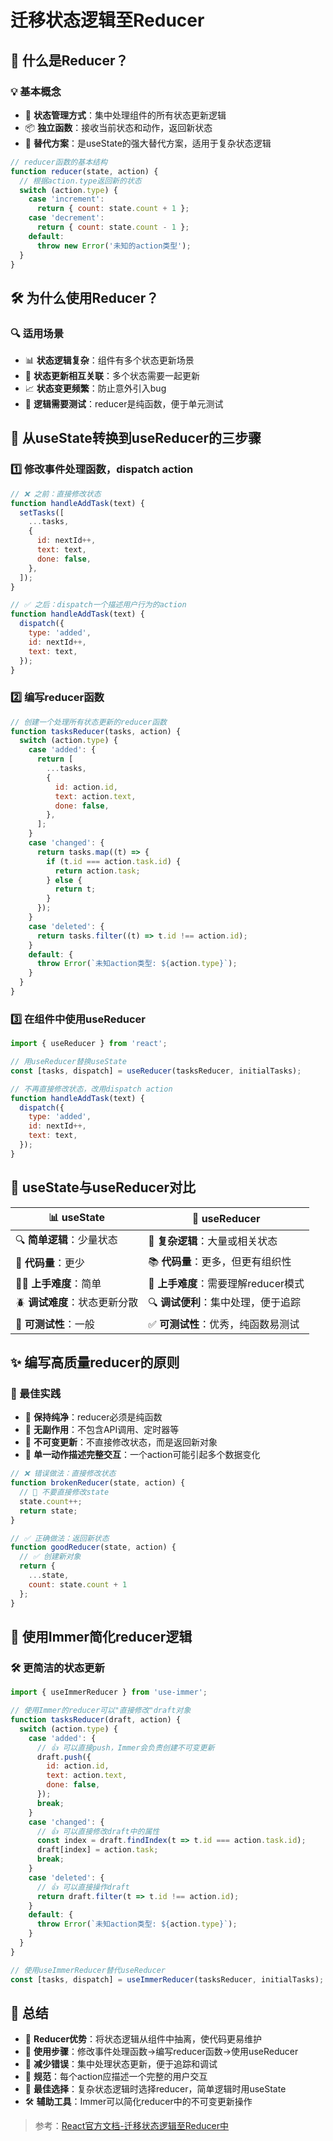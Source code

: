 # 迁移状态逻辑至Reducer

## 🌟 什么是Reducer？

### 💡 基本概念
- 🧠 **状态管理方式**：集中处理组件的所有状态更新逻辑
- 📦 **独立函数**：接收当前状态和动作，返回新状态
- 🔄 **替代方案**：是useState的强大替代方案，适用于复杂状态逻辑

```jsx
// reducer函数的基本结构
function reducer(state, action) {
  // 根据action.type返回新的状态
  switch (action.type) {
    case 'increment':
      return { count: state.count + 1 };
    case 'decrement':
      return { count: state.count - 1 };
    default:
      throw new Error('未知的action类型');
  }
}
```

## 🛠️ 为什么使用Reducer？

### 🔍 适用场景
- 📊 **状态逻辑复杂**：组件有多个状态更新场景
- 🧩 **状态更新相互关联**：多个状态需要一起更新
- 📈 **状态变更频繁**：防止意外引入bug
- 🔬 **逻辑需要测试**：reducer是纯函数，便于单元测试

## 🚀 从useState转换到useReducer的三步骤

### 1️⃣ 修改事件处理函数，dispatch action
```jsx
// ❌ 之前：直接修改状态
function handleAddTask(text) {
  setTasks([
    ...tasks,
    {
      id: nextId++,
      text: text,
      done: false,
    },
  ]);
}

// ✅ 之后：dispatch一个描述用户行为的action
function handleAddTask(text) {
  dispatch({
    type: 'added',
    id: nextId++,
    text: text,
  });
}
```

### 2️⃣ 编写reducer函数
```jsx
// 创建一个处理所有状态更新的reducer函数
function tasksReducer(tasks, action) {
  switch (action.type) {
    case 'added': {
      return [
        ...tasks,
        {
          id: action.id,
          text: action.text,
          done: false,
        },
      ];
    }
    case 'changed': {
      return tasks.map((t) => {
        if (t.id === action.task.id) {
          return action.task;
        } else {
          return t;
        }
      });
    }
    case 'deleted': {
      return tasks.filter((t) => t.id !== action.id);
    }
    default: {
      throw Error(`未知action类型: ${action.type}`);
    }
  }
}
```

### 3️⃣ 在组件中使用useReducer
```jsx
import { useReducer } from 'react';

// 用useReducer替换useState
const [tasks, dispatch] = useReducer(tasksReducer, initialTasks);

// 不再直接修改状态，改用dispatch action
function handleAddTask(text) {
  dispatch({
    type: 'added',
    id: nextId++,
    text: text,
  });
}
```

## 🧪 useState与useReducer对比

| 📊 useState | 🧩 useReducer |
|------------|--------------|
| 🔍 **简单逻辑**：少量状态 | 🔬 **复杂逻辑**：大量或相关状态 |
| 📝 **代码量**：更少 | 📚 **代码量**：更多，但更有组织性 |
| 🏃‍♂️ **上手难度**：简单 | 🧠 **上手难度**：需要理解reducer模式 |
| 🪲 **调试难度**：状态更新分散 | 🔍 **调试便利**：集中处理，便于追踪 |
| 🧪 **可测试性**：一般 | ✅ **可测试性**：优秀，纯函数易测试 |

## ✨ 编写高质量reducer的原则

### 📜 最佳实践
- 🧪 **保持纯净**：reducer必须是纯函数
- 🚫 **无副作用**：不包含API调用、定时器等
- 🔄 **不可变更新**：不直接修改状态，而是返回新对象
- 🎯 **单一动作描述完整交互**：一个action可能引起多个数据变化

```jsx
// ❌ 错误做法：直接修改状态
function brokenReducer(state, action) {
  // 🚫 不要直接修改state
  state.count++;
  return state;
}

// ✅ 正确做法：返回新状态
function goodReducer(state, action) {
  // ✅ 创建新对象
  return {
    ...state,
    count: state.count + 1
  };
}
```

## 🔧 使用Immer简化reducer逻辑

### 🛠️ 更简洁的状态更新
```jsx
import { useImmerReducer } from 'use-immer';

// 使用Immer的reducer可以"直接修改"draft对象
function tasksReducer(draft, action) {
  switch (action.type) {
    case 'added': {
      // 👍 可以直接push，Immer会负责创建不可变更新
      draft.push({
        id: action.id,
        text: action.text,
        done: false,
      });
      break;
    }
    case 'changed': {
      // 👍 可以直接修改draft中的属性
      const index = draft.findIndex(t => t.id === action.task.id);
      draft[index] = action.task;
      break;
    }
    case 'deleted': {
      // 👍 可以直接操作draft
      return draft.filter(t => t.id !== action.id);
    }
    default: {
      throw Error(`未知action类型: ${action.type}`);
    }
  }
}

// 使用useImmerReducer替代useReducer
const [tasks, dispatch] = useImmerReducer(tasksReducer, initialTasks);
```

## 📝 总结

- 🔮 **Reducer优势**：将状态逻辑从组件中抽离，使代码更易维护
- 🔄 **使用步骤**：修改事件处理函数→编写reducer函数→使用useReducer
- 🧪 **减少错误**：集中处理状态更新，便于追踪和调试
- 📏 **规范**：每个action应描述一个完整的用户交互
- 🧠 **最佳选择**：复杂状态逻辑时选择reducer，简单逻辑时用useState
- 🛠️ **辅助工具**：Immer可以简化reducer中的不可变更新操作

> 参考：[React官方文档-迁移状态逻辑至Reducer中](https://zh-hans.react.dev/learn/extracting-state-logic-into-a-reducer) 